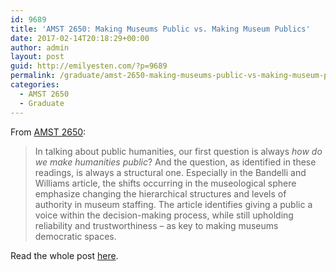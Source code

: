 ```yaml
---
id: 9689
title: 'AMST 2650: Making Museums Public vs. Making Museum Publics'
date: 2017-02-14T20:18:29+00:00
author: admin
layout: post
guid: http://emilyesten.com/?p=9689
permalink: /graduate/amst-2650-making-museums-public-vs-making-museum-publics/
categories:
  - AMST 2650
  - Graduate
---
```

From [AMST 2650](http://blogs.brown.edu/amst-2650-s01-spring-2017/):

> In talking about public humanities, our first question is always _how do we make humanities public_? And the question, as identified in these readings, is always a structural one. Especially in the Bandelli and Williams article, the shifts occurring in the museological sphere emphasize changing the hierarchical structures and levels of authority in museum staffing. The article identifies giving a public a voice within the decision-making process, while still upholding reliability and trustworthiness – as key to making museums democratic spaces.

Read the whole post [here](http://blogs.brown.edu/amst-2650-s01-spring-2017/2017/02/14/making-museums-public-vs-making-museum-publics/).